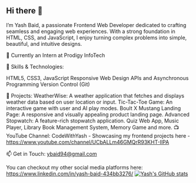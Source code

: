 ## Hi there 👋

I’m Yash Baid, a passionate Frontend Web Developer dedicated to crafting seamless and engaging web experiences. With a strong foundation in HTML, CSS, and JavaScript, I enjoy turning complex problems into simple, beautiful, and intuitive designs.

💼 Currently an Intern at Prodigy InfoTech

🔧 Skills & Technologies:

HTML5, CSS3, JavaScript
Responsive Web Design
APIs and Asynchronous Programming
Version Control (Git)

🚀 Projects:
WeatherWise: A weather application that fetches and displays weather data based on user location or input.
Tic-Tac-Toe Game: An interactive game with user and AI play modes.
Boult X Mustang Landing Page: A responsive and visually appealing product landing page.
Advanced Stopwatch: A feature-rich stopwatch application.
Quiz Web App, Music Player, Library Book Management System, Memory Game and more.
📺 YouTube Channel: CodeWithYash - Showcasing my frontend projects here - https://www.youtube.com/channel/UCbALLm46GMQrR93KHT-IlPA

📫 Get in Touch: ybaid94@gmail.com

You can checkout my other social media platforms here: https://www.linkedin.com/in/yash-baid-434bb3276/
[![Yash's GitHub stats](https://github-readme-stats.vercel.app/api?username=yashbaid21)](https://github.com/yashbaid21/github-readme-stats)
